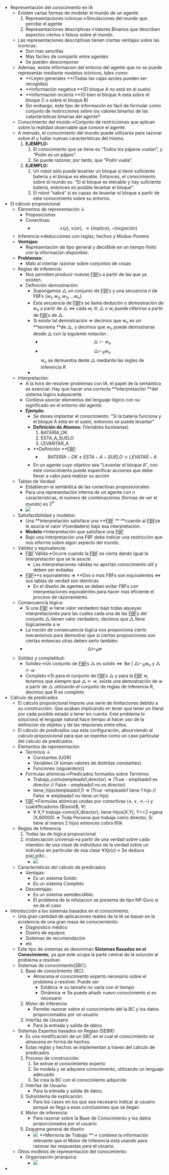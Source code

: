 - Representación del conocimiento en IA
    - Existen varias formas de modelar el mundo de un agente:
        1. Representaciones icónicas→Simulaciones del mundo que percibe el agente
        2. Representaciones descriptivas→Valores Binarios que describen aspectos ciertos o falsos sobre el mundo.
    - Las representaciones descriptivas tienen ciertas ventajas sobre las iconicas:
        - Son mas sencillas
        - Mas faciles de compartir entre agentes
        - Se pueden descomponer
    - Ademas, existe informacion del entorno del agente que no se puede representar mediante modelos icónicos, tales como:
        - **Leyes generales **(Todas las cajas azules pueden ser recogidas)
        - **Información negativa **(El bloque A no está en el suelo)
        - **Información incierta **(O bien el bloque A esta sobre el bloque C o sobre el bloque B)
        - Sin embargo, este tipo de información es fácil de formular como conjunto de restricciones sobre los valores binarios de las catacterísticas binarias del agente?
    - Conocimiento del mundo→Conjunto de restricciones que aplican sobre la realidad observable que conoce el agente.
    - A menudo, el conocimiento del mundo puede utilizarse para razonar sobre él y hallar nuevas características del mismo.
        1. **EJEMPLO:**  
            1. El conocimiento que se tiene es “Todos los pájaros vuelan”; y “Piolín es un pájaro”.
            2. Se puede razonar, por tanto, que “Piolín vuela”.
        2. **EJEMPLO:**
            1. Un robot sólo puede levantar un bloque si tiene suficiente batería y el bloque es elevable. Entonces, el conocimiento sobre el mundo es: “Si el bloque es elevable y hay suficiente batería, entonces es posible levantar el bloque”.
            2. El robot “sabrá” si es capaz de levantar el bloque a partir de este conocimiento sobre su entorno.
- El cálculo proposicional
    - Elementos de representación ↓ 
        - Proposiciones
        - Conectivas:
            - $$\land (y), \lor (or), \rightarrow (implica), \neg (negación)$$ 
    - Inferencia→deducciones con reglas, hechos y Modus-Ponens
    - **Ventajas:**
        - Representación de tipo general y decidible en un tiempo finito con la información disponible.
    - **Problemas:** 
        - Malo al intentar razonar sobre conjuntos de cosas
    - Reglas de inferencia:
        - Nos permiten producir nuevas [FBF](../../../FBF.md)s a partir de las que ya existen. 
        - Definición demostración:
            - Supongamos $\triangle$ un conjunto de [FBF](../../../FBF.md)s y una secuencia n de FBFs {$w_{1},w_{2},w_{3},...w_{n}$}
            - Esta secuencia de [FBF](../../../FBF.md)s se llama dedución o demostración de $w_{n}$ a partir de $\triangle$ ⇔ cada $w_{i} \in \triangle$ o $w_{i}$ puede inferirse a partir de [FBF](../../../FBF.md)s de $\triangle$.
            - Si existe tal demostración ⇒ decimos que $w_{n}$ es un **teorema **de $\triangle$, y decimos que $w_{n}$ puede demostrarse desde $\triangle$ con la siguiente notación :
                - $$\triangle \vdash w_{n}$$ 
                - $$\triangle \vdash_{R} w_{n}$$
$w_{n}$ se demuestra deste $\triangle$ mediante las reglas de inferencia $R$ 
            - 
    - Interpretación:
        - A la hora de resolver problemas con IA, el papel de la semántica es esencial: Hay que hacer una correcta **interpretación **del sistema lógico subyacente.
        - Conlleva asociar elementos del lenguaje lógico con su significado en el entorno del agente.
        - **Ejemplo:**
            - Se desea implantar el conocimiento: "Si la batería funciona y el bloque A está en el suelo, entonces se puede levantar"
            - **Definición de Atomos:** (Variables booleanas) 
                1. BATERÍA_OK
                2. ESTA_A_SUELO
                3. LEVANTAR_A 
            - **Definición **[FBF](../../../FBF.md):
                - $$BATERÍA-OK \land ESTA-A-SUELO \supset LEVATAR-A$$ 
            - En un agente cuyo objetivo sea "Levantar el bloque A", con este conocimiento puede especificar acciones que debe llevar a cabo para realizar su acción 
    - Tablas de Verdad:
        - Establecen la semántica de las conectivas proposicionales
        - Para una representación interna de un agente con n características, el numero de combinaciones (formas de ver el mundo) es $2^n$ 
        - ![](https://remnote-user-data.s3.amazonaws.com/MfSDBI-OSsY0nkGOhIh4kWlvH_5pwgHwpyjs0GnZ4Jo3Jz_wo7h40HSWhxi276XFt39Bxq4mDKbHApxTMA_fNPH9DpLEqytoon_bFwkySOiPAEEpIH-rk_b0s8LeOr4R.png) 
    - Satisfactibilidad y modelos:
        - Una **interpretación satisface una **[FBF](../../../FBF.md) ** **cuando al [FBF](../../../FBF.md)se le asocia el valor V(verdadero) bajo esa interpretación.
        - **Modelo**→Interpretación que satisface una [FBF](../../../FBF.md)  
        - Bajo una interpretación una FBF debe indicar una restricción que nos informe sobre algún aspecto del mundo.
    - Validez y equivalencia:
        - [FBF](../../../FBF.md) Válida→Ocurre cuando la [FBF](../../../FBF.md) es cierta dando igual la interpretación que se le asocie.
            - Las interpretaciones válidas no aportan conocimiento util y deben ser evitadas
        - [FBF](../../../FBF.md)**s equivalentes **→** **Dos o mas FBFs son equivalentes ⇔ sus tablas de verdad son identicas
            - En el diseño de agentes se deben evitar FBFs con interpretaciones equivalentes para hacer mas eficiente el proceso de razonamiento.
    - Consecuencia lógica: 
        - Si una [FBF](../../../FBF.md) w tiene valor verdadero bajo todas aqueyas interpretaciones para las cuales cada una de las [FBF](../../../FBF.md)s del conjunto $\triangle$ tienen valor verdadero, decimos que $\triangle$ lleva lógicamente a w
        - La noción de consecuencia lógica nos proporciona cierto mecanismos para demostrar que si ciertas proposiciones son ciertas entonces otras deben serlo también.
        - $$\triangle \vDash_R w$$ 
    - Solidez y completitud:
        - Solidez→Un conjunto de [FBF](../../../FBF.md)s $\triangle$ es solido ⇔ $\exists w$ |  $\triangle \vdash_{R} w_{n}$  y $\triangle \vDash w$  
        - Completo→Si para el conjunto de [FBF](../../../FBF.md)s $\triangle$ y para la [FBF](../../../FBF.md) w, tenemos que siempre que  $\triangle \vDash w$, existe una demostración de w a partir de $\triangle$ utilizando el conjunto de reglas de inferencia R, decimos que R es completo. 
- Cálculo de predicados
    - El cálculo proposicional impone una serie de limitaciones debido a su construcción. Que acaban implicando en tener que tener un literal por cada posible estado a tener en cuenta. Este problema lo solucionó el lenguaje natural hace tiempo al hacer uso de la definición de objetos y de las relaciones entre ellos.
    - El cálculo de predicados usa esta configuración, absorviendo al calculo proposicional para que se exprese como un caso particular del calculo de predicados.
    - Elementos de representación
        - Terminos ↓ 
            - Constantes (UGR)
            - Variables (X toman valores de distintas constantes)
            - Funciones (siguiente(x))
        - Formulas atómicas→Predicados formados sobre Terminos
            - Trabaja_como(empleado1,director) ⇒ (True - empleado1 es director // False - empleado1 no es director)
            - tiene_hijos(empleado1,1) ⇒ (True -empleado1 tiene 1 hijo // False ⇒ empleado1 no tiene un hijo)
        - [FBF](../../../FBF.md)→Fórmulas atómicas unidas por conectivas ($\land, \lor, \rightarrow , \neg$) y cuantificadores ($\exist$, $\forall$)  
            - ∀ X,Y trabaja-como(X,director), tiene-hijos(X,Y), Y<=2→gana (X,60000) ⇒ Toda Persona que trabaja como director, Si tiene al menos 2 hijos entonces cobra 60k
    - Reglas de Inferencia 
        1. Todas las de lógica proposicional
        2. Instanciación universal→a partir de una verdad sobre cada miembro de una clase de individuos da la verdad sobre un individuo en particular de esa clase
$\forall X p(x) \rightarrow$ Se deduce p(a),p(b)...
            - ![](https://remnote-user-data.s3.amazonaws.com/ClG8YbzB8QTBPXBE2aCJ-MQUC_EEKY-IEz3lettTcQ4fpQIh_zNT-0lb_050qj3LZHNqKXba0UzEclDZ5lZX5H9jyaqKTJEbAcfA4DbHmDlaV6E1_I28w5cGq2pLwDIo.png) 
    - Características del cálculo de predicados:
        - Ventajas:
            - Es un sistema Solido
            - Es un sistema Completo
        - Desventajas:
            - Es un sistema semidecidible. 
            - El problema de la refutacion se presenta de tipo NP-Duro si se da el caso
- Introducción a los sistemas basados en el conocimiento. 
    - Una gran cantidad de aplicaciones realies de la IA se basan en la ecistencia de una gran masa de conociemiento:
        - Diagnostico médico
        - Diseño de equipos
        - Sistemas de recomendación
        - etc
    - Este tipo de sistemas se denominan **Sistemas Basados en el Conocimiento**, ya que este ocupa la parte central de la solución al problema a resolver.
    - Sistemas de conocimiento(SBC):
        1. Base de conocimiento (BC):
            - Almacena el conocimiento experto necesario sobre el problema a resolver. Puede ser
                - Estática ⇒ su tamaño no varía con el tiempo
                - Dinámica ⇒ Se puede añadir nuevo conocimiento si es necesario
        2. Motor de Inferencia
            - Permite razonar sobre el conocimiento del la BC y los datos proporcionados por un usuario
        3. Interfaz de Ususario 
            - Para la entrada y salida de datos.
    - Sistemas Expertos basados en Reglas (SEBR):
        - Es una modificación de un SBC en el cual el conocimiento se almacena en forma de hechos.
        - Estas reglas y hechos se implementan a traves del calculo de predicados
        1. Proceso de construcción:
            1. Se extrae el conocimiento experto
            2. Se modela y se adquiere conocimiento, utilizando un lenguaje adecuado
            3. Se crea la BC con el conocimiento adquirido
        2. Interfaz de Usuario:
            - Para la entrada y salida de datos.
        3. Subsistema de explicación:
            - Para los casos en los que sea necesario indicar al usuario porqué se llega a esas conclusiones que se llegan
        4. Motor de inferencia:
            - Para razonar sobre la Base de Conocimiento y los datos proporcionados por el usuario
        5. Esquema general de diseño
            - ![](https://remnote-user-data.s3.amazonaws.com/AAeRSn8FBIulrloF4yTFHpij4hfFPpZEm8cNt5QflGQvr5U5XycNODDsk-Mm1gxqjhNqbRPJS2n_9aKuL-kJtiRSg_wqM4PekVmBHtQ_pnjRTZkpiDSQO8i3MNfxOoV9.png) 
**Memoria de Trabajo **→ contiene la información relevante que el Motor de Inferencia está usando para razonar las respuestas para el usuario.
    - Otros modelos de representación del conocimiento:
        - Organización jerarquica:
            - ![](https://remnote-user-data.s3.amazonaws.com/o21GOVsDtgnlna5SU8U2SUsvSRQuLCaoO_w8q5LT6GD4Mbj0zg02uqNtF9_XuIM22rt2WF6QE8Q7kNzBmMyikYgC5LBbLbfoRyRLM43uXdPRVYqRAimogyjsgwbmkrNj.png) 
- 
